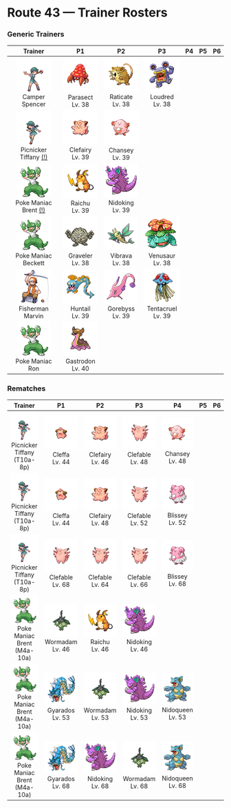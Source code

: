 # Route 43 — Trainer Rosters

### Generic Trainers

| Trainer | P1 | P2 | P3 | P4 | P5 | P6 |
|:-------:|:--:|:--:|:--:|:--:|:--:|:--:|
| ![Camper Spencer](../../assets/trainers/camper.png "Camper Spencer")<br>Camper Spencer | ![Parasect](../../assets/sprites/parasect/front.gif "It stays mostly in dark, damp places, the preference not of the bug, but of the big mushroom on its back.")<br>Parasect<br>Lv. 38 | ![Raticate](../../assets/sprites/raticate/front.gif "Gnaws on anything with its tough fangs. It can even topple concrete buildings by gnawing on them.")<br>Raticate<br>Lv. 38 | ![Loudred](../../assets/sprites/loudred/front.gif "It shouts loudly by inhaling air, and then uses its well-developed stomach muscles to exhale.")<br>Loudred<br>Lv. 38 |
| ![Picnicker Tiffany (!)](../../assets/trainers/picnicker.png "Picnicker Tiffany (!)")<br>Picnicker Tiffany [(!)](#rematches) | ![Clefairy](../../assets/sprites/clefairy/front.gif "The moonlight that it stores in the wings on its back apparently gives it the ability to float in midair.")<br>Clefairy<br>Lv. 39 | ![Chansey](../../assets/sprites/chansey/front.gif "It walks carefully to prevent its egg from breaking. However, it is extremely fast at running away.")<br>Chansey<br>Lv. 39 |
| ![Poke Maniac Brent (!)](../../assets/trainers/poke_maniac.png "Poke Maniac Brent (!)")<br>Poke Maniac Brent [(!)](#rematches) | ![Raichu](../../assets/sprites/raichu/front.gif "When its electricity builds, its muscles are stimulated, and it becomes more aggressive than usual.")<br>Raichu<br>Lv. 39 | ![Nidoking](../../assets/sprites/nidoking/front.gif "It swings its big tail around during battle. If its foe flinches, it will charge with its sturdy body.")<br>Nidoking<br>Lv. 39 |
| ![Poke Maniac Beckett](../../assets/trainers/poke_maniac.png "Poke Maniac Beckett")<br>Poke Maniac Beckett | ![Graveler](../../assets/sprites/graveler/front.gif "With a free and uncaring nature, it doesn’t mind if pieces break off while it rolls down mountains.")<br>Graveler<br>Lv. 38 | ![Vibrava](../../assets/sprites/vibrava/front.gif "It vibrates its wings vigorously, creating ultrasonic waves that cause serious headaches.")<br>Vibrava<br>Lv. 38 | ![Venusaur](../../assets/sprites/venusaur/front.gif "By spreading the broad petals of its flower and catching the sun’s rays, it fills its body with power.")<br>Venusaur<br>Lv. 38 |
| ![Fisherman Marvin](../../assets/trainers/fisherman.png "Fisherman Marvin")<br>Fisherman Marvin | ![Huntail](../../assets/sprites/huntail/front.gif "It lives deep in the pitch-dark sea. It attracts prey by moving its tail in mimicry of a small animal.")<br>Huntail<br>Lv. 39 | ![Gorebyss](../../assets/sprites/gorebyss/front.gif "Its pink body becomes more vivid with the rise of water temperatures in the springtime.")<br>Gorebyss<br>Lv. 39 | ![Tentacruel](../../assets/sprites/tentacruel/front.gif "Its 80 tentacles absorb water and stretch almost endlessly to constrict its prey and enemies.")<br>Tentacruel<br>Lv. 39 |
| ![Poke Maniac Ron](../../assets/trainers/poke_maniac.png "Poke Maniac Ron")<br>Poke Maniac Ron | ![Gastrodon](../../assets/sprites/gastrodon/front.gif "When its natural enemy attacks, it oozes purple fluid and escapes.")<br>Gastrodon<br>Lv. 40 |


### Rematches

| Trainer | P1 | P2 | P3 | P4 | P5 | P6 |
|:-------:|:--:|:--:|:--:|:--:|:--:|:--:|
| ![Picnicker Tiffany (T10a-8p)](../../assets/trainers/picnicker.png "Picnicker Tiffany (T10a-8p)")<br>Picnicker Tiffany (T10a-8p) | ![Cleffa](../../assets/sprites/cleffa/front.gif "Because of its unusual, starlike silhouette, people believe that it came here on a meteor.")<br>Cleffa<br>Lv. 44 | ![Clefairy](../../assets/sprites/clefairy/front.gif "The moonlight that it stores in the wings on its back apparently gives it the ability to float in midair.")<br>Clefairy<br>Lv. 46 | ![Clefable](../../assets/sprites/clefable/front.gif "With its acute hearing, it can pick up sounds from far away. It usually hides in quiet places.")<br>Clefable<br>Lv. 48 | ![Chansey](../../assets/sprites/chansey/front.gif "It walks carefully to prevent its egg from breaking. However, it is extremely fast at running away.")<br>Chansey<br>Lv. 48 |
| ![Picnicker Tiffany (T10a-8p)](../../assets/trainers/picnicker.png "Picnicker Tiffany (T10a-8p)")<br>Picnicker Tiffany (T10a-8p) | ![Cleffa](../../assets/sprites/cleffa/front.gif "Because of its unusual, starlike silhouette, people believe that it came here on a meteor.")<br>Cleffa<br>Lv. 44 | ![Clefairy](../../assets/sprites/clefairy/front.gif "The moonlight that it stores in the wings on its back apparently gives it the ability to float in midair.")<br>Clefairy<br>Lv. 48 | ![Clefable](../../assets/sprites/clefable/front.gif "With its acute hearing, it can pick up sounds from far away. It usually hides in quiet places.")<br>Clefable<br>Lv. 52 | ![Blissey](../../assets/sprites/blissey/front.gif "Anyone who takes even one taste of BLISSEY’s egg becomes unfailingly caring and pleasant to everyone.")<br>Blissey<br>Lv. 52 |
| ![Picnicker Tiffany (T10a-8p)](../../assets/trainers/picnicker.png "Picnicker Tiffany (T10a-8p)")<br>Picnicker Tiffany (T10a-8p) | ![Clefable](../../assets/sprites/clefable/front.gif "With its acute hearing, it can pick up sounds from far away. It usually hides in quiet places.")<br>Clefable<br>Lv. 68 | ![Clefable](../../assets/sprites/clefable/front.gif "With its acute hearing, it can pick up sounds from far away. It usually hides in quiet places.")<br>Clefable<br>Lv. 64 | ![Clefable](../../assets/sprites/clefable/front.gif "With its acute hearing, it can pick up sounds from far away. It usually hides in quiet places.")<br>Clefable<br>Lv. 66 | ![Blissey](../../assets/sprites/blissey/front.gif "Anyone who takes even one taste of BLISSEY’s egg becomes unfailingly caring and pleasant to everyone.")<br>Blissey<br>Lv. 68 |
| ![Poke Maniac Brent (M4a-10a)](../../assets/trainers/poke_maniac.png "Poke Maniac Brent (M4a-10a)")<br>Poke Maniac Brent (M4a-10a) | ![Wormadam](../../assets/sprites/wormadam-plant/front.gif "It is said that a WORMADAM that evolves on a cold day will have a thicker cloak.")<br>Wormadam<br>Lv. 46 | ![Raichu](../../assets/sprites/raichu/front.gif "When its electricity builds, its muscles are stimulated, and it becomes more aggressive than usual.")<br>Raichu<br>Lv. 46 | ![Nidoking](../../assets/sprites/nidoking/front.gif "It swings its big tail around during battle. If its foe flinches, it will charge with its sturdy body.")<br>Nidoking<br>Lv. 46 |
| ![Poke Maniac Brent (M4a-10a)](../../assets/trainers/poke_maniac.png "Poke Maniac Brent (M4a-10a)")<br>Poke Maniac Brent (M4a-10a) | ![Gyarados](../../assets/sprites/gyarados/front.gif "They say that during past strife, GYARADOS would appear and leave blazing ruins in its wake.")<br>Gyarados<br>Lv. 53 | ![Wormadam](../../assets/sprites/wormadam-plant/front.gif "It is said that a WORMADAM that evolves on a cold day will have a thicker cloak.")<br>Wormadam<br>Lv. 53 | ![Nidoking](../../assets/sprites/nidoking/front.gif "It swings its big tail around during battle. If its foe flinches, it will charge with its sturdy body.")<br>Nidoking<br>Lv. 53 | ![Nidoqueen](../../assets/sprites/nidoqueen/front.gif "Its body is covered with needle-like scales. It never shows signs of shrinking from any attack.")<br>Nidoqueen<br>Lv. 53 |
| ![Poke Maniac Brent (M4a-10a)](../../assets/trainers/poke_maniac.png "Poke Maniac Brent (M4a-10a)")<br>Poke Maniac Brent (M4a-10a) | ![Gyarados](../../assets/sprites/gyarados/front.gif "They say that during past strife, GYARADOS would appear and leave blazing ruins in its wake.")<br>Gyarados<br>Lv. 68 | ![Nidoking](../../assets/sprites/nidoking/front.gif "It swings its big tail around during battle. If its foe flinches, it will charge with its sturdy body.")<br>Nidoking<br>Lv. 68 | ![Wormadam](../../assets/sprites/wormadam-plant/front.gif "It is said that a WORMADAM that evolves on a cold day will have a thicker cloak.")<br>Wormadam<br>Lv. 68 | ![Nidoqueen](../../assets/sprites/nidoqueen/front.gif "Its body is covered with needle-like scales. It never shows signs of shrinking from any attack.")<br>Nidoqueen<br>Lv. 68 |

